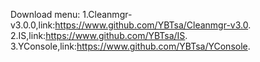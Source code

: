 Download menu:
1.Cleanmgr-v3.0.0,link:https://www.github.com/YBTsa/Cleanmgr-v3.0.
2.IS,link:https://www.github.com/YBTsa/IS.
3.YConsole,link:https://www.github.com/YBTsa/YConsole.

